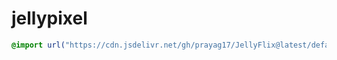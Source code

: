 # jellypixel

```css
@import url("https://cdn.jsdelivr.net/gh/prayag17/JellyFlix@latest/default.css");
```
